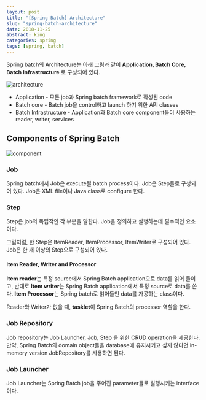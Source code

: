 ```yaml
---
layout: post
title: "[Spring Batch] Architecture"
slug: "spring-batch-architecture"
date: 2018-11-25
abstract: king
categories: spring
tags: [spring, batch]
---
```

Spring batch의 Architecture는 아래 그림과 같이 **Application, Batch Core, Batch Infrastructure** 로 구성되어 있다.

![architecture](https://www.tutorialspoint.com/spring_batch/images/architecture.jpg)

- Application - 모든 job과 Spring batch framework로 작성된 code
- Batch core - Batch job을 control하고 launch 하기 위한 API classes
- Batch Infrastructure - Application과 Batch core component들이 사용하는 reader, writer, services



## Components of Spring Batch

![component](https://www.tutorialspoint.com/spring_batch/images/components.jpg)



### Job

Spring batch에서 Job은 execute될 batch process이다. Job은 Step들로 구성되어 있다. Job은 XML file이나 Java class로 configure 한다.



### Step

Step은 job의 독립적인 각 부분을 말한다. Job을 정의하고 실행하는데 필수적인 요소이다. 

그림처럼, 한 Step은 ItemReader, ItemProcessor, ItemWriter로 구성되어 있다. Job은 한 개 이상의 Step으로 구성되어 있다.

#### Item Reader, Writer and Processor

**Item reader**는 특정 source에서 Spring Batch application으로 data를 읽어 들이고, 반대로 **Item writer**는 Spring Batch application에서 특정 source로 data를 쓴다. **Item Processor**는 Spring batch로 읽어들인 data를 가공하는 class이다.

Reader와 Writer가 없을 때, **tasklet**이 Spring Batch의 processor 역할을 한다. 



### Job Repository

Job repository는 Job Launcher, Job, Step 을 위한 CRUD operation을 제공한다. 만약, Spring Batch의 domain object들을 database에 유지시키고 싶지 않다면 in-memory version JobRepository를 사용하면 된다.

 

### Job Launcher

Job Launcher는 Spring Batch job을 주어진 parameter들로 실행시키는 interface이다.

